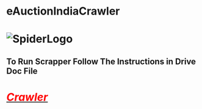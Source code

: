 # eAuctionIndiaCrawler

# ![SpiderLogo](https://github.com/Its-Rawat/eAuctionIndiaCrawler/assets/133390033/35da34d2-203e-4b25-85ad-cac0158292ba)

## To Run Scrapper Follow The Instructions in Drive Doc File


# <a href = "https://drive.google.com/drive/folders/1xPGLFrzijQ_lZKQS6-JkUxzLYaAMF2ZI"><i><b style="color:red">Crawler</b></i></a>

